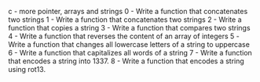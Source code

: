 c - more pointer, arrays and strings
0 - Write a function that concatenates two strings
1 - Write a function that concatenates two strings
2 - Write a function that copies a string
3 - Write a function that compares two strings
4 - Write a function that reverses the content of an array of integers
5 -Write a function that changes all lowercase letters of a string to uppercase
6 - Write a function that capitalizes all words of a string
7 - Write a function that encodes a string into 1337.
8 - Write a function that encodes a string using rot13.
